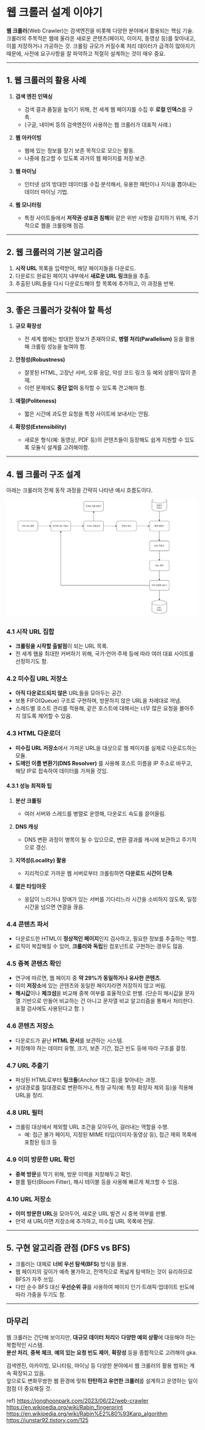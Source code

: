 # 웹 크롤러 설계 이야기

**웹 크롤러**(Web Crawler)는 검색엔진을 비롯해 다양한 분야에서 활용되는 핵심 기술. 
크롤러의 주목적은 웹에 올라온 새로운 콘텐츠(페이지, 이미지, 동영상 등)를 찾아내고, 이를 저장하거나 가공하는 것. 
크롤링 규모가 커질수록 처리 데이터가 급격히 많아지기 때문에, 사전에 요구사항을 잘 파악하고 적절히 설계하는 것이 매우 중요.

---

## 1. 웹 크롤러의 활용 사례

1. **검색 엔진 인덱싱**
    - 검색 결과 품질을 높이기 위해, 전 세계 웹 페이지를 수집 후 **로컬 인덱스**를 구축.
    - (구글, 네이버 등의 검색엔진이 사용하는 웹 크롤러가 대표적 사례.)

2. **웹 아카이빙**
    - 웹에 있는 정보를 장기 보존 목적으로 모으는 활동.
    - 나중에 참고할 수 있도록 과거의 웹 페이지를 저장·보관.

3. **웹 마이닝**
    - 인터넷 상의 방대한 데이터를 수집·분석해서, 유용한 패턴이나 지식을 뽑아내는 데이터 마이닝 기법.

4. **웹 모니터링**
    - 특정 사이트들에서 **저작권·상표권 침해**와 같은 위반 사항을 감지하기 위해, 주기적으로 웹을 크롤링해 점검.

---

## 2. 웹 크롤러의 기본 알고리즘

1. **시작 URL** 목록을 입력받아, 해당 페이지들을 다운로드.
2. 다운로드 완료된 페이지 내부에서 **새로운 URL 링크**들을 추출.
3. 추출된 URL들을 다시 다운로드해야 할 목록에 추가하고, 이 과정을 반복.

---

## 3. 좋은 크롤러가 갖춰야 할 특성

1. **규모 확장성**
    - 전 세계 웹에는 방대한 정보가 존재하므로, **병렬 처리(Parallelism)** 등을 활용해 크롤링 성능을 높여야 함.

2. **안정성(Robustness)**
    - 잘못된 HTML, 고장난 서버, 오류 응답, 악성 코드 링크 등 예외 상황이 많이 존재.
    - 이런 문제에도 **중단 없이** 동작할 수 있도록 견고해야 함.

3. **예절(Politeness)**
    - 짧은 시간에 과도한 요청을 특정 사이트에 보내서는 안됨.

4. **확장성(Extensibility)**
    - 새로운 형식(예: 동영상, PDF 등)의 콘텐츠들이  등장해도 쉽게 지원할 수 있도록 모듈식 설계를 고려해야함.

---

## 4. 웹 크롤러 구조 설계

아래는 크롤러의 전체 동작 과정을 간략히 나타낸 예시 흐름도이다.

![img.png](img/img.png)

### 4.1 시작 URL 집합

- **크롤링을 시작할 출발점**이 되는 URL 목록.
- 전 세계 웹을 최대한 커버하기 위해, 국가·언어·주제 등에 따라 여러 대표 사이트를 선정하기도 함.

### 4.2 미수집 URL 저장소

- **아직 다운로드되지 않은** URL들을 모아두는 공간.
- 보통 FIFO(Queue) 구조로 구현하며, 방문하지 않은 URL을 차례대로 꺼냄.
- 스레드별 호스트 관리를 적용해, 같은 호스트에 대해서는 너무 많은 요청을 몰아주지 않도록 제어할 수 있음.

### 4.3 HTML 다운로더

- **미수집 URL 저장소**에서 가져온 URL을 대상으로 웹 페이지를 실제로 다운로드하는 모듈.
- **도메인 이름 변환기(DNS Resolver)** 를 사용해 호스트 이름을 IP 주소로 바꾸고, 해당 IP로 접속하여 데이터를 가져올 것임.

#### 4.3.1 성능 최적화 팁

1. **분산 크롤링**
    - 여러 서버와 스레드를 병렬로 운영해, 다운로드 속도를 끌어올림.

2. **DNS 캐싱**
    - DNS 변환 과정이 병목이 될 수 있으므로, 변환 결과를 캐시에 보관하고 주기적으로 갱신.

3. **지역성(Locality) 활용**
    - 지리적으로 가까운 웹 서버로부터 크롤링하면 **다운로드 시간이 단축**.

4. **짧은 타임아웃**
    - 응답이 느리거나 장애가 있는 서버를 기다리느라 시간을 소비하지 않도록, 일정 시간을 넘으면 연결을 끊음.

### 4.4 콘텐츠 파서

- 다운로드한 HTML이 **정상적인 페이지**인지 검사하고, 필요한 정보를 추출하는 역할.
- 로직이 복잡해질 수 있어, **크롤러와 독립**된 컴포넌트로 구현하는 경우도 많음.

### 4.5 중복 콘텐츠 확인

- 연구에 따르면, 웹 페이지 중 **약 29%가 동일하거나 유사한 콘텐츠**.
- 이미 **저장소**에 있는 콘텐츠와 동일한 페이지라면 저장하지 않고 버림.
- **해시값**이나 **체크섬**을 비교해 중복 여부를 효율적으로 판별.
  (단순히 해시값을 문자열 기반으로 만들어 비교하는 건 아니고
  문자열 비교 알고리즘을 통해서 처리한다. 표절 검사에도 사용된다고 함. )

### 4.6 콘텐츠 저장소

- 다운로드가 끝난 **HTML 문서**를 보관하는 시스템.
- 저장해야 하는 데이터 유형, 크기, 보존 기간, 접근 빈도 등에 따라 구조를 결정.

### 4.7 URL 추출기

- 파싱된 HTML로부터 **링크들**(Anchor 태그 등)을 찾아내는 과정.
- 상대경로를 절대경로로 변환하거나, 특정 규칙(예: 특정 확장자 제외 등)을 적용해 URL을 정리.

### 4.8 URL 필터

- 크롤링 대상에서 제외할 URL 조건을 모아두어, 걸러내는 역할을 수행.
    - 예: 접근 불가 페이지, 지정된 MIME 타입(이미지·동영상 등), 접근 제외 목록에 포함된 링크 등

### 4.9 이미 방문한 URL 확인

- **중복 방문**을 막기 위해, 방문 이력을 저장해두고 확인.
- 블룸 필터(Bloom Filter), 해시 테이블 등을 사용해 빠르게 체크할 수 있음.

### 4.10 URL 저장소

- **이미 방문한 URL**을 모아두어, 새로운 URL 발견 시 중복 여부를 판별.
- 만약 새 URL이면 저장소에 추가하고, 미수집 URL 목록에 전달.

---

## 5. 구현 알고리즘 관점 (DFS vs BFS)

- 크롤러는 대체로 **너비 우선 탐색(BFS)** 방식을 활용.
- 웹 페이지의 깊이가 예측 불가하고, 전역적으로 폭넓게 탐색하는 것이 유리하므로 BFS가 자주 쓰임.
- 다만 순수 BFS 대신 **우선순위 큐**를 사용하여 페이지 인기·트래픽·업데이트 빈도에 따라 가중을 두기도 함.

---

## 마무리

웹 크롤러는 간단해 보이지만, **대규모 데이터 처리**와 **다양한 예외 상황**에 대응해야 하는 복합적인 시스템.  
**분산 처리**, **중복 체크**, **예의 있는 요청 빈도 제어**, **확장성** 등을 종합적으로 고려해야 gka.

검색엔진, 아카이빙, 모니터링, 마이닝 등 다양한 분야에서 웹 크롤러의 활용 범위는 계속 확장되고 있음.  
앞으로도 변화무쌍한 웹 환경에 맞춰 **탄탄하고 유연한 크롤러**를 설계하고 운영하는 일이 점점 더 중요해질 것.

ref)
https://jonghoonpark.com/2023/06/22/web-crawler
https://en.wikipedia.org/wiki/Rabin_fingerprint
https://en.wikipedia.org/wiki/Rabin%E2%80%93Karp_algorithm
https://junstar92.tistory.com/125